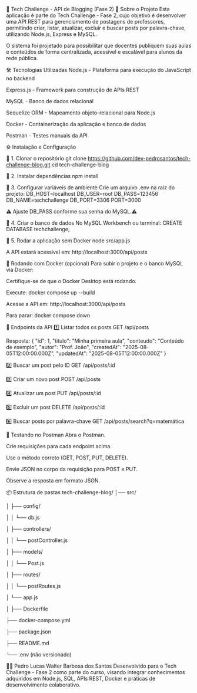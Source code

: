 📌 Tech Challenge - API de Blogging (Fase 2)
🚀 Sobre o Projeto
Esta aplicação é parte do Tech Challenge - Fase 2, cujo objetivo é desenvolver uma API REST para gerenciamento de postagens de professores, permitindo criar, listar, atualizar, excluir e buscar posts por palavra-chave, utilizando Node.js, Express e MySQL.

O sistema foi projetado para possibilitar que docentes publiquem suas aulas e conteúdos de forma centralizada, acessível e escalável para alunos da rede pública.

🛠️ Tecnologias Utilizadas
Node.js - Plataforma para execução do JavaScript no backend

Express.js - Framework para construção de APIs REST

MySQL - Banco de dados relacional

Sequelize ORM - Mapeamento objeto-relacional para Node.js

Docker - Containerização da aplicação e banco de dados

Postman - Testes manuais da API

⚙️ Instalação e Configuração

🔹 1. Clonar o repositório
git clone https://github.com/dev-pedrosantos/tech-challenge-blog.git
cd tech-challenge-blog

🔹 2. Instalar dependências
npm install

🔹 3. Configurar variáveis de ambiente
Crie um arquivo .env na raiz do projeto:
DB_HOST=localhost
DB_USER=root
DB_PASS=123456
DB_NAME=techchallenge
DB_PORT=3306
PORT=3000

⚠️ Ajuste DB_PASS conforme sua senha do MySQL.⚠️

🔹 4. Criar o banco de dados
No MySQL Workbench ou terminal:
CREATE DATABASE techchallenge;

🔹 5. Rodar a aplicação sem Docker
node src/app.js

A API estará acessível em:
http://localhost:3000/api/posts

🐳 Rodando com Docker (opcional)
Para subir o projeto e o banco MySQL via Docker:

Certifique-se de que o Docker Desktop está rodando.

Execute:
docker compose up --build

Acesse a API em:
http://localhost:3000/api/posts

Para parar:
docker compose down


📡 Endpoints da API
1️⃣ Listar todos os posts
GET /api/posts

Resposta:
  {
    "id": 1,
    "titulo": "Minha primeira aula",
    "conteudo": "Conteúdo de exemplo",
    "autor": "Prof. João",
    "createdAt": "2025-08-05T12:00:00.000Z",
    "updatedAt": "2025-08-05T12:00:00.000Z"
  }

2️⃣ Buscar um post pelo ID
GET /api/posts/:id

3️⃣ Criar um novo post
POST /api/posts

4️⃣ Atualizar um post
PUT /api/posts/:id

5️⃣ Excluir um post
DELETE /api/posts/:id

6️⃣ Buscar posts por palavra-chave
GET /api/posts/search?q=matemática

🧪 Testando no Postman
Abra o Postman.

Crie requisições para cada endpoint acima.

Use o método correto (GET, POST, PUT, DELETE).

Envie JSON no corpo da requisição para POST e PUT.

Observe a resposta em formato JSON.

📦 Estrutura de pastas
tech-challenge-blog/
│── src/

│   ├── config/

│   │   └── db.js

│   ├── controllers/

│   │   └── postController.js

│   ├── models/

│   │   └── Post.js

│   ├── routes/

│   │   └── postRoutes.js

│   └── app.js

│
├── Dockerfile

├── docker-compose.yml

├── package.json

├── README.md

└── .env (não versionado)


👨‍💻 Pedro Lucas Walter Barbosa dos Santos
Desenvolvido para o Tech Challenge - Fase 2 como parte do curso, visando integrar conhecimentos adquiridos em Node.js, SQL, APIs REST, Docker e práticas de desenvolvimento colaborativo.














